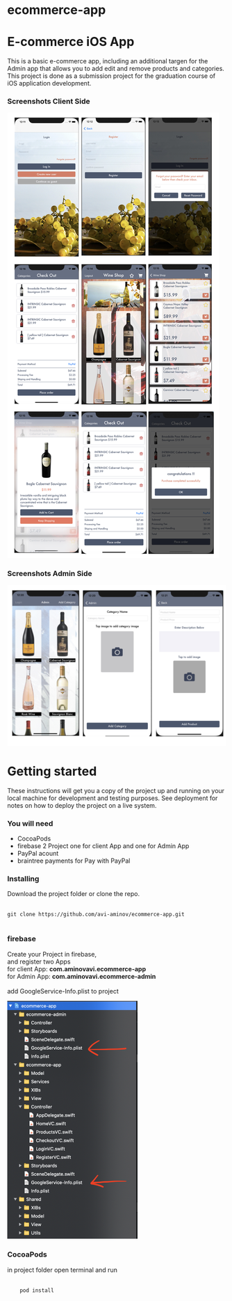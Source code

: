 # ecommerce-app

<h1>E-commerce iOS App</h1>

This is a basic e-commerce app, including an additional targen for the Admin app that allows you to add edit and remove products and categories. This project is done as a submission project for the graduation course of iOS application development.

<h3>Screenshots Client Side</h3>

<img src="https://raw.githubusercontent.com/avi-aminov/ecommerce-app/main/images_helper/shop.jpg" alt="Screens" style="max-width:100%;">

<br>

<h3>Screenshots Admin Side</h3>

<img src="https://raw.githubusercontent.com/avi-aminov/ecommerce-app/main/images_helper/admin.jpg" alt="Screens" style="max-width:100%;">

<h1>Getting started</h1>

<p>These instructions will get you a copy of the project up and running on your local machine for development and testing purposes. See deployment for notes on how to deploy the project on a live system. </p>

<h3>You will need</h3>
<ul> 
    <li>CocoaPods</li>
    <li>firebase 2 Project one for client App and one for Admin App</li>
    <li>PayPal acount</li>
    <li>braintree payments for Pay with PayPal</li>
</ul>

<h3>Installing</h3>

Download the project folder or clone the repo.

<pre>
<code>
git clone https://github.com/avi-aminov/ecommerce-app.git
</code>
</pre>

<h3>firebase</h3>
<p>
    Create your Project in firebase, <br>
    and register two Apps <br>
    for client App: <b>com.aminovavi.ecommerce-app</b> <br>
    for Admin App: <b>com.aminovavi.ecommerce-admin</b> <br><br>
    add GoogleService-Info.plist to project 
</p>

<img src="https://raw.githubusercontent.com/avi-aminov/ecommerce-app/main/images_helper/firebase.png" alt="Screens" style="max-width:300px;">


<h3>CocoaPods</h3>
<p>
  in project folder open terminal and run
</p>

<pre>
<code>
    pod install
</code>
</pre>




